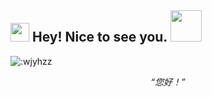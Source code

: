 <h2><img src="https://github.com/wjyhzz/wjyhzz/blob/main/assets/blob-sunglasses.gif" width="30"/> Hey! Nice to see you. <img src="https://media.giphy.com/media/mGcNjsfWAjY5AEZNw6/giphy.gif" width="50"></h2>



![:wjyhzz](https://count.getloli.com/get/@:wjyhzz?theme=rule34)
<p align="center"><i>“您好！”</i></p>
